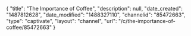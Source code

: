 {
    "title": "The Importance of Coffee",
    "description": null,
    "date_created": "1487812628",
    "date_modified": "1488327110",
    "channelid": "85472663",
    "type": "captivate",
    "layout": "channel",
    "url": "\/c\/the-importance-of-coffee\/85472663"
}